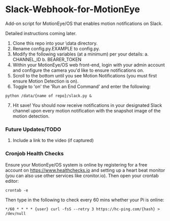 # Slack-Webhook-for-MotionEye
Add-on script for MotionEye/OS that enables motion notifications on Slack.

Detailed instructions coming later.
1. Clone this repo into your \data directory.
2. Rename config.py.EXAMPLE to config.py.
3. Modify the following variables (at a minimum) per your details:
a. CHANNEL_ID
b. BEARER_TOKEN
4. Within your MotionEye/OS web front-end, login with your admin account and configure the camera you'd like to ensure notifications on.
5. Scroll to the bottom until you see Motion Notifications (you must first ensure Motion Detection is on).
6. Toggle to 'on' the 'Run an End Command' and enter the following:
```
python /data/{name of repo}/slack.py &
```
7. Hit save! You should now receive notifications in your designated Slack channel upon every motion notification with the snapshot image of the motion detection.

### Future Updates/TODO
1. Include a link to the video (if captured)

### Cronjob Health Checks
Ensure your MotionEye/OS system is online by registering for a free account on https://www.healthchecks.io and setting up a heart beat monitor (you can also use other services like cronitor.io). Then open your crontab editor:
```
crontab -e
```
Then type in the following to check every 60 mins whether your Pi is online:
```
*/60 * * * * {user} curl -fsS --retry 3 https://hc-ping.com/{hash} > /dev/null
```
